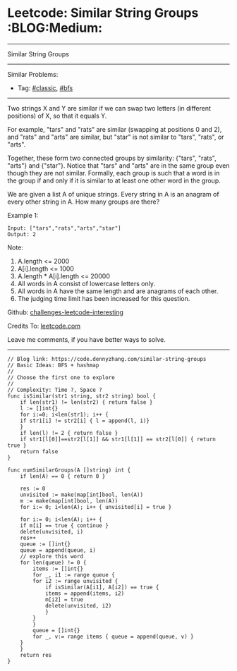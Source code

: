 
# Leetcode: Similar String Groups     :BLOG:Medium:

---

Similar String Groups  

---

Similar Problems:  

-   Tag: [#classic](https://code.dennyzhang.com/tag/classic), [#bfs](https://code.dennyzhang.com/tag/bfs)

---

Two strings X and Y are similar if we can swap two letters (in different positions) of X, so that it equals Y.  

For example, "tars" and "rats" are similar (swapping at positions 0 and 2), and "rats" and "arts" are similar, but "star" is not similar to "tars", "rats", or "arts".  

Together, these form two connected groups by similarity: {"tars", "rats", "arts"} and {"star"}.  Notice that "tars" and "arts" are in the same group even though they are not similar.  Formally, each group is such that a word is in the group if and only if it is similar to at least one other word in the group.  

We are given a list A of unique strings.  Every string in A is an anagram of every other string in A.  How many groups are there?  

Example 1:  

    Input: ["tars","rats","arts","star"]
    Output: 2

Note:  

1.  A.length <= 2000
2.  A[i].length <= 1000
3.  A.length \* A[i].length <= 20000
4.  All words in A consist of lowercase letters only.
5.  All words in A have the same length and are anagrams of each other.
6.  The judging time limit has been increased for this question.

Github: [challenges-leetcode-interesting](https://github.com/DennyZhang/challenges-leetcode-interesting/tree/master/problems/similar-string-groups)  

Credits To: [leetcode.com](https://leetcode.com/problems/similar-string-groups/description/)  

Leave me comments, if you have better ways to solve.  

---

    // Blog link: https://code.dennyzhang.com/similar-string-groups
    // Basic Ideas: BFS + hashmap
    //
    // Choose the first one to explore
    //
    // Complexity: Time ?, Space ?
    func isSimilar(str1 string, str2 string) bool {
        if len(str1) != len(str2) { return false }
        l := []int{}
        for i:=0; i<len(str1); i++ {
    	if str1[i] != str2[i] { l = append(l, i)}
        }
        if len(l) != 2 { return false }
        if str1[l[0]]==str2[l[1]] && str1[l[1]] == str2[l[0]] { return true }
        return false
    }
    
    func numSimilarGroups(A []string) int {
        if len(A) == 0 { return 0 }
    
        res := 0
        unvisited := make(map[int]bool, len(A))
        m := make(map[int]bool, len(A))
        for i:= 0; i<len(A); i++ { unvisited[i] = true }
    
        for i:= 0; i<len(A); i++ {
    	if m[i] == true { continue }
    	delete(unvisited, i)
    	res++
    	queue := []int{}
    	queue = append(queue, i)
    	// explore this word
    	for len(queue) != 0 {
    	    items := []int{}
    	    for _, i1 := range queue {
    		for i2 := range unvisited {
    		    if isSimilar(A[i1], A[i2]) == true {
    			items = append(items, i2)
    			m[i2] = true
    			delete(unvisited, i2)
    		    }
    		}
    	    }
    	    queue = []int{}
    	    for _, v:= range items { queue = append(queue, v) }
    	}
        }
        return res
    }

